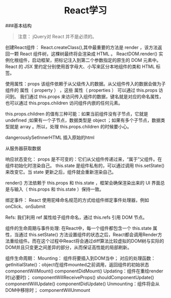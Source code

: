 <h1 style="text-align:center">React学习</h1>
###基本结构
	<html>
	  <head>
	    <title>Hello React</title>
	    <script src="http://fb.me/react-0.13.0.js"></script>
	    <script src="http://fb.me/JSXTransformer-0.13.0.js"></script>
	    <script src="http://code.jquery.com/jquery-1.10.0.min.js"></script>
	  </head>
	  <body>
	    <div id="content"></div>
	    <script type="text/jsx">
	      // Your code here
	    </script>
	  </body>
	</html>
	
>注意： jQuery对 React 并不是必须的。


创建React组件：
React.createClass(),其中最重要的方法是 render ，该方法返回一颗 React 组件树，这棵树最终将会渲染成 HTML 。
ReactDOM.render() 实例化根组件，启动框架，把标记注入到第二个参数指定的原生的 DOM 元素中。
React 的 JSX 里约定分别使用首字母大、小写来区分本地组件的类和 HTML 标签。

使用属性：props
该组件依赖于从父级传入的数据。从父组件传入的数据会做为子组件的 属性（ property ） ，这些 属性（ properties ） 可以通过 this.props 访问到。
我们通过 this.props 来访问传入组件的数据，键名就是对应的命名属性，也可以通过 this.props.children 访问组件内嵌的任何元素。


this.props.children 的值有三种可能：如果当前组件没有子节点，它就是 undefined ;如果有一个子节点，数据类型是 object ；如果有多个子节点，数据类型就是 array 。所以，处理 this.props.children 的时候要小心。


dangerouslySetInnerHTML 插入原始的html




从服务器获取数据 


响应状态变化：
props 是不可变的：它们从父组件传递过来，“属于”父组件。在组件初始化时渲染自己。
this.state 是组件私有的，可以通过调用 this.setState() 来改变它。当 state 更新之后，组件就会重新渲染自己。

render() 方法依赖于 this.props 和 this.state ，框架会确保渲染出来的 UI 界面总是与输入（ this.props 和 this.state ）保持一致。


绑定事件：
React 使用驼峰命名规范的方式给组件绑定事件处理器，例如onClick、onSubmit


Refs:
我们利用 ref 属性给子组件命名，通过 this.refs 引用 DOM 节点。


组件的生命周期与事件处理:
在React中，每一个组件都包含一个 this.state 属性，当通过 this.setState() 方法设置组件的状态之后，React都会调用Render方法重绘组件。而在这个过程中React将会通过diff算法比较虚拟的DOM树与实际的DOM并且只变更之间差异的部分，从而保证高性能的局部刷新。

组件生命周期：
Mounting： 组件将要插入到DOM当中； 
对应的处理函数：
getInitialState()：object在组件mounted之前调用，返回组件的初始状态
componentWillMount()
componentDidMount()
Updating：组件在重绘render时(必要时)；
componentWillReceiveProps()
shouldComponentUpdate()
componentWillUpdate()
componentDidUpdate()
Unmounting：组件将会从DOM中移除时；
componentWillUnmount